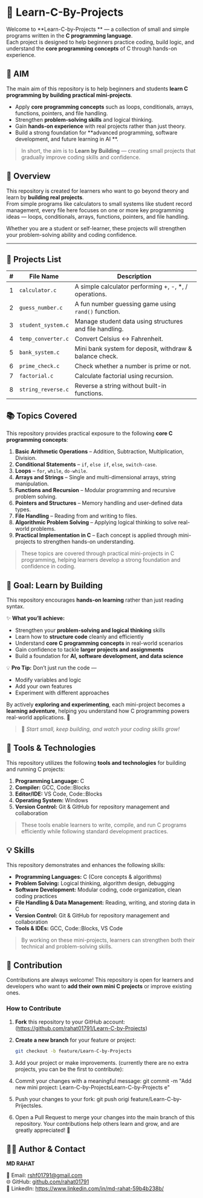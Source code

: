 # 🧠 Learn-C-By-Projects


Welcome to **Learn-C-by-Projects
** — a collection of small and simple programs written in the **C programming language**.  
Each project is designed to help beginners practice coding, build logic, and understand the **core programming concepts** of C through hands-on experience.

## 🎯 AIM

The main aim of this repository is to help beginners and students **learn C programming by building practical mini-projects**.  

- Apply **core programming concepts** such as loops, conditionals, arrays, functions, pointers, and file handling.  
- Strengthen **problem-solving skills** and logical thinking.  
- Gain **hands-on experience** with real projects rather than just theory.  
- Build a strong foundation for **advanced programming, software development, and future learning in AI **.  

> In short, the aim is to **Learn by Building** — creating small projects that gradually improve coding skills and confidence.


## 🚀 Overview

This repository is created for learners who want to go beyond theory and learn by **building real projects**.  
From simple programs like calculators to small systems like student record management, every file here focuses on one or more key programming ideas — loops, conditionals, arrays, functions, pointers, and file handling.

Whether you are a student or self-learner, these projects will strengthen your problem-solving ability and coding confidence.

---

## 📂 Projects List

| # | File Name | Description |
|---|------------|-------------|
| 1 | `calculator.c` | A simple calculator performing +, -, *, / operations. |
| 2 | `guess_number.c` | A fun number guessing game using `rand()` function. |
| 3 | `student_system.c` | Manage student data using structures and file handling. |
| 4 | `temp_converter.c` | Convert Celsius ↔ Fahrenheit. |
| 5 | `bank_system.c` | Mini bank system for deposit, withdraw & balance check. |
| 6 | `prime_check.c` | Check whether a number is prime or not. |
| 7 | `factorial.c` | Calculate factorial using recursion. |
| 8 | `string_reverse.c` | Reverse a string without built-in functions. |



## 📚 Topics Covered

This repository provides practical exposure to the following **core C programming concepts**:

1. **Basic Arithmetic Operations** – Addition, Subtraction, Multiplication, Division.  
2. **Conditional Statements** – `if`, `else if`, `else`, `switch-case`.  
3. **Loops** – `for`, `while`, `do-while`.  
4. **Arrays and Strings** – Single and multi-dimensional arrays, string manipulation.  
5. **Functions and Recursion** – Modular programming and recursive problem solving.  
6. **Pointers and Structures** – Memory handling and user-defined data types.  
7. **File Handling** – Reading from and writing to files.  
8. **Algorithmic Problem Solving** – Applying logical thinking to solve real-world problems.  
9. **Practical Implementation in C** – Each concept is applied through mini-projects to strengthen hands-on understanding.

> These topics are covered through practical mini-projects in C programming, helping learners develop a strong foundation and confidence in coding.


## 🎯 Goal: Learn by Building

This repository encourages **hands-on learning** rather than just reading syntax.  

✨ **What you’ll achieve:**  
- Strengthen your **problem-solving and logical thinking** skills  
- Learn how to **structure code** cleanly and efficiently  
- Understand **core C programming concepts** in real-world scenarios  
- Gain confidence to tackle **larger projects and assignments**  
- Build a foundation for **AI, software development, and data science**

💡 **Pro Tip:** Don’t just run the code —  
- Modify variables and logic  
- Add your own features  
- Experiment with different approaches  

By actively **exploring and experimenting**, each mini-project becomes a **learning adventure**, helping you understand how C programming powers real-world applications. 🚀  

> 🧩 *Start small, keep building, and watch your coding skills grow!* 



## 🧰 Tools & Technologies

This repository utilizes the following **tools and technologies** for building and running C projects:

1. **Programming Language:** C  
2. **Compiler:** GCC, Code::Blocks
3. **Editor/IDE:** VS Code, Code::Blocks  
4. **Operating System:** Windows  
5. **Version Control:** Git & GitHub for repository management and collaboration  

> These tools enable learners to write, compile, and run C programs efficiently while following standard development practices.

## 💡 Skills

This repository demonstrates and enhances the following skills:

- **Programming Languages:** C (Core concepts & algorithms)  
- **Problem Solving:** Logical thinking, algorithm design, debugging  
- **Software Development:** Modular coding, code organization, clean coding practices  
- **File Handling & Data Management:** Reading, writing, and storing data in C  
- **Version Control:** Git & GitHub for repository management and collaboration  
- **Tools & IDEs:** GCC, Code::Blocks, VS Code

> By working on these mini-projects, learners can strengthen both their technical and problem-solving skills.



## 🤝 Contribution

Contributions are always welcome! This repository is open for learners and developers who want to **add their own mini C projects** or improve existing ones.

### How to Contribute

1. **Fork** this repository to your GitHub account:  
   (https://github.com/rahat01791/Learn-C-by-Projects)  

2. **Create a new branch** for your feature or project:
   ```bash
   git checkout -b feature/Learn-C-by-Projects

3. Add your project or make improvements.
  (currently there are no extra projects, you can be the first to contribute):

4. Commit your changes with a meaningful message:
   git commit -m "Add new mini project: Learn-C-by-ProjectsLearn-C-by-Projects
e"

5. Push your changes to your fork:
git push origi feature/Learn-C-by-Prijectsles.
   

7. Open a Pull Request to merge your changes into the main branch of this repository.
  Your contributions help others learn and grow, and are greatly appreciated! 🌱




## 👨‍💻 Author & Contact

**MD RAHAT**

📧 Email: [rshf01791@gmail.com](mailto:rshf01791@gmail.com)  
🌐 GitHub: [github.com/rahat01791](https://github.com/rahat01791)  
💼 LinkedIn: https://www.linkedin.com/in/md-rahat-59b4b238b/
